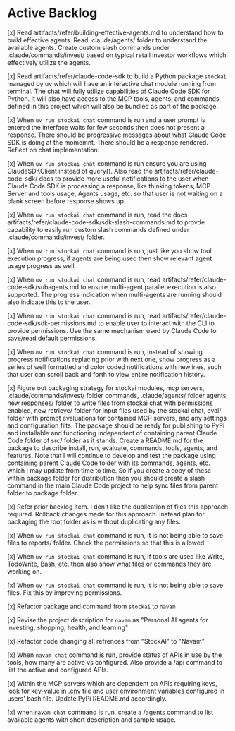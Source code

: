 # Active Backlog

[x] Read artifacts/refer/building-effective-agents.md to understand how to build effective agents. Read .claude/agents/ folder to understand the available agents. Create custom slash commands under .claude/commands/invest/ based on typical retail investor workflows which effectively utilize the agents.

[x] Read artifacts/refer/claude-code-sdk to build a Python package `stockai` managed by uv which will have an interactive chat module running from terminal. The chat will fully utilize capabilities of Claude Code SDK for Python. It will also have access to the MCP tools, agents, and commands defined in this project which will also be bundled as part of the package.

[x] When `uv run stockai chat` command is run and a user prompt is entered the interface waits for few seconds then does not present a response. There should be progressive messages about what Claude Code SDK is doing at the momemnt. There should be a response rendered. Reflect on chat implementation.

[x] When `uv run stockai chat` command is run ensure you are using ClaudeSDKClient instead of query(). Also read the artifacts/refer/claude-code-sdk/ docs to provide more useful notifications to the user when Claude Code SDK is processing a response, like thinking tokens, MCP Server and tools usage, Agents usage, etc. so that user is not waiting on a blank screen before response shows up.

[x] When `uv run stockai chat` command is run, read the docs artifacts/refer/claude-code-sdk/sdk-slash-commands.md to provde capability to easily run custom slash commands defined under .claude/commands/invest/ folder.

[x] When `uv run stockai chat` command is run, just like you show tool execution progress, if agents are being used then show relevant agent usage progress as well.

[x] When `uv run stockai chat` command is run, read artifacts/refer/claude-code-sdk/subagents.md to ensure multi-agent parallel execution is also supported. The progress indication when multi-agents are running should also indicate this to the user.

[x] When `uv run stockai chat` command is run, read artifacts/refer/claude-code-sdk/sdk-permissions.md to enable user to interact with the CLI to provide permissions. Use the same mechanism used by Claude Code to save/read default permissions.

[x] When `uv run stockai chat` command is run, instead of showing progress notifications replacing prior with next one, show progress as a series of well formatted and color coded notifications with newlines, such that user can scroll back and forth to view entire notification history.

[x] Figure out packaging strategy for stockai modules, mcp servers, .claude/commands/invest/ folder commands, .claude/agents/ folder agents, new responses/ folder to write files from stockai chat with permissions enabled, new retrieve/ folder for input files used by the stockai chat, eval/ folder with prompt evaluations for contained MCP servers, and any settings and configuration filts. The package should be ready for publishing to PyPi and installable and functioning independent of containing parent Claude Code folder of src/ folder as it stands. Create a README.md for the package to describe install, run, evaluate, commands, tools, agents, and features. Note that I will continue to develop and test the package using containing parent Claude Code folder with its commands, agents, etc. which I may update from time to time. So if you create a copy of these within package folder for distribution then you should create a slash command in the main Claude Code project to help sync files from parent folder to package folder.

[x] Refer prior backlog item. I don't like the duplication of files this approach required. Rollback changes made for this approach. Instead plan for packaging the root folder as is without duplicating any files.

[x] When `uv run stockai chat` command is run, it is not being able to save files to reports/ folder. Check the permissions so that this is allowed.

[x] When `uv run stockai chat` command is run, if tools are used like Write, TodoWrite, Bash, etc. then also show what files or commands they are working on.

[x] When `uv run stockai chat` command is run, it is not being able to save files. Fix this by improving permissions.

[x] Refactor package and command from `stockai` to `navam`

[x] Revise the project description for `navam` as "Personal AI agents for investing, shopping, health, and learning"

[x] Refactor code changing all refrences from "StockAI" to "Navam"

[x] When `navam chat` command is run, provide status of APIs in use by the tools, how many are active vs configured. Also provide a /api command to list the active and configured APIs.

[x] Within the MCP servers which are dependent on APIs requiring keys, look for key-value in .env file and user environment variables configured in users' bash file. Update PyPi README.md accordingly.

[x] when `navam chat` command is run, create a /agents command to list available agents with short description and sample usage.

